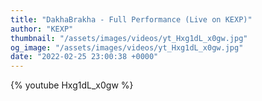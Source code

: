 ```yaml
---
title: "DakhaBrakha - Full Performance (Live on KEXP)"
author: "KEXP"
thumbnail: "/assets/images/videos/yt_Hxg1dL_x0gw.jpg"
og_image: "/assets/images/videos/yt_Hxg1dL_x0gw.jpg"
date: "2022-02-25 23:00:38 +0000"
---
```


{% youtube Hxg1dL_x0gw %}